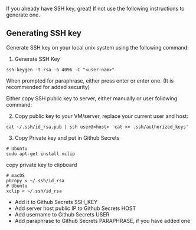 If you already have SSH key, great! If not use the following instructions to generate one.

## Generating SSH key

Generate SSH key on your local unix system using the following command:

1. Generate SSH Key
```
ssh-keygen -t rsa -b 4096 -C "<user-nam>"
```
When prompted for paraphrase, either press enter or enter one. (It is recommended for added security) 

Either copy SSH public key to server, either manually or user following command:

2. Copy public key to your VM/server, replace your current user and host:
```
cat ~/.ssh/id_rsa.pub | ssh user@<host> 'cat >> .ssh/authorized_keys'
```

3. Copy Private key and put in Github Secrets
```
# Ubuntu
sudo apt-get install xclip
```

copy private key to clipboard
```
# macOS
pbcopy < ~/.ssh/id_rsa
# Ubuntu
xclip < ~/.ssh/id_rsa
```

- Add it to Github Secrets SSH_KEY
- Add server host public IP to Github Secrets HOST
- Add username to Github Secrets USER
- Add paraphrase to Github Secrets PARAPHRASE, if you have added one

